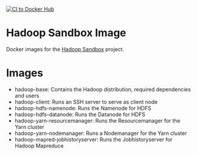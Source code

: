 [![CI to Docker Hub](https://github.com/packet23/hadoop-sandbox-images/actions/workflows/main.yml/badge.svg)](https://github.com/packet23/hadoop-sandbox-images/actions/workflows/main.yml)

# Hadoop Sandbox Image

Docker images for the [Hadoop Sandbox](https://github.com/packet23/hadoop-sandbox) project.

# Images

* hadoop-base: Contains the Hadoop distribution, required dependencies and users
* hadoop-client: Runs an SSH server to serve as client node
* hadoop-hdfs-namenode: Runs the Namenode for HDFS
* hadoop-hdfs-datanode: Runs the Datanode for HDFS
* hadoop-yarn-resourcemanager: Runs the Resourcemanager for the Yarn cluster
* hadoop-yarn-nodemanager: Runs a Nodemanager for the Yarn cluster
* hadoop-mapred-jobhistoryserver: Runs the Jobhistoryserver for Hadoop Mapreduce
